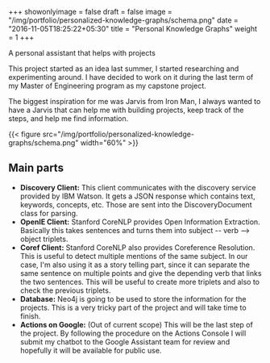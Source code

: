 +++
showonlyimage = false
draft = false
image = "/img/portfolio/personalized-knowledge-graphs/schema.png"
date = "2016-11-05T18:25:22+05:30"
title = "Personal Knowledge Graphs"
weight = 1
+++

A personal assistant that helps with projects

This project started as an idea last summer, I started researching and experimenting around. I have decided to work on it during the last term of my Master of Engineering program as my capstone project.

The biggest inspiration for me was Jarvis from Iron Man, I always wanted to have a Jarvis that can help me with building projects, keep track of the steps, and help me find information.

{{< figure src="/img/portfolio/personalized-knowledge-graphs/schema.png" width="60%" >}}

## Main parts
* **Discovery Client:** This client communicates with the discovery service provided by IBM Watson. It gets a JSON response which contains text, keywords, concepts, etc. Those are sent into the DiscoveryDocument class for parsing.
* **OpenIE Client:** Stanford CoreNLP provides Open Information Extraction. Basically this takes sentences and turns them into subject -- verb --> object triplets.
* **Coref Client:** Stanford CoreNLP also provides Coreference Resolution. This is useful to detect multiple mentions of the same subject. In our case, I'm also using it as a story telling part, since it can separate the same sentence on multiple points and give the depending verb that links the two sentences. This will be useful to create more triplets and also to check the previous triplets.
* **Database:** Neo4j is going to be used to store the information for the projects. This is a very tricky part of the project and will take time to finish.
* **Actions on Google:** (Out of current scope) This will be the last step of the project. By following the procedure on the Actions Console I will submit my chatbot to the Google Assistant team for review and hopefully it will be available for public use.

<!-- [1]: /img/portfolio/personalized-knowledge-graphs/schema.png -->
